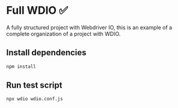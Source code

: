 # Full WDIO ✅

A fully structured project with Webdriver IO, this is an example of a complete organization of a project with WDIO.

## Install dependencies

```bash
npm install
```

## Run test script

```bash
npx wdio wdio.conf.js
```
